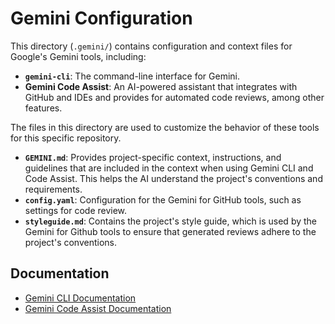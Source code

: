 # Gemini Configuration

This directory (`.gemini/`) contains configuration and context files for Google's Gemini tools, including:

- **`gemini-cli`**: The command-line interface for Gemini.
- **Gemini Code Assist**: An AI-powered assistant that integrates with GitHub and IDEs and provides for automated code reviews, among other features.

The files in this directory are used to customize the behavior of these tools for this specific repository.

- **`GEMINI.md`**: Provides project-specific context, instructions, and guidelines that are included in the context when using Gemini CLI and Code Assist. This helps the AI understand the project's conventions and requirements.
- **`config.yaml`**: Configuration for the Gemini for GitHub tools, such as settings for code review.
- **`styleguide.md`**: Contains the project's style guide, which is used by the Gemini for Github tools to ensure that generated reviews adhere to the project's conventions.

## Documentation

- [Gemini CLI Documentation](https://github.com/google-gemini/gemini-cli)
- [Gemini Code Assist Documentation](https://cloud.google.com/products/gemini/code-assist)
